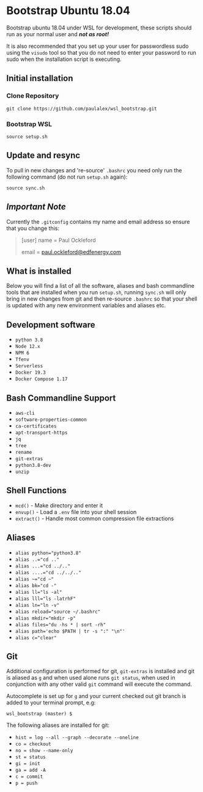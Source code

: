 # Bootstrap Ubuntu 18.04

Bootstrap ubuntu 18.04 under WSL for development, these scripts should run as your normal user and ***not as root!***

It is also recommended that you set up your user for passwordless sudo using the `visudo` tool so that you do not need to enter your password to run sudo
when the installation script is executing.

## Initial installation

### Clone Repository

  `git clone https://github.com/paulalex/wsl_bootstrap.git`

### Bootstrap WSL

`source setup.sh`

## Update and resync

To pull in new changes and 're-source' `.bashrc` you need only run the following command (do not run `setup.sh` again):

`source sync.sh`

## ***Important Note***

Currently the `.gitconfig` contains my name and email address so ensure that you change this:

> [user]
> name = Paul Ockleford
>
> email = paul.ockleford@edfenergy.com

## What is installed

Below you will find a list of all the software, aliases and bash commandline tools that are installed when you run `setup.sh`, running `sync.sh` will only bring in new changes from git and then re-source `.bashrc` so that your shell is updated with any new environment variables and aliases etc.

## Development software

* `python 3.8`
* `Node 12.x`
* `NPM 6`
* `Tfenv`
* `Serverless`
* `Docker 19.3`
* `Docker Compose 1.17`

## Bash Commandline Support

* `aws-cli`
* `software-properties-common`
* `ca-certificates`
* `apt-transport-https`
* `jq`
* `tree`
* `rename`
* `git-extras`
* `python3.8-dev` 
* `unzip`

## Shell Functions

* `mcd()` - Make directory and enter it
* `envup()` - Load a `.env` file into your shell session
* `extract()` - Handle most common compression file extractions

## Aliases

* `alias python="python3.8"`
* `alias ..="cd .."`
* `alias ...="cd ../.."`
* `alias ....="cd ../../.."`
* `alias ~="cd ~"`
* `alias bk="cd -"`
* `alias ll="ls -al"`
* `alias lll="ls -latrhF"`
* `alias ln="ln -v"`
* `alias reload="source ~/.bashrc"`
* `alias mkdir="mkdir -p"`
* `alias files="du -hs * | sort -rh"`
* `alias path='echo $PATH | tr -s ":" "\n"'`
* `alias c="clear"`

## Git

Additional configuration is performed for git, `git-extras` is installed and git is aliased as `g` and when used alone runs `git status`, when used in conjunction with any other valid `git` command will execute the command.

Autocomplete is set up for `g` and your current checked out git branch is added to your terminal prompt, e.g:

`wsl_bootstrap (master) $`

The following aliases are installed for git:

* `hist = log --all --graph --decorate --oneline`
* `co = checkout`
* `no = show --name-only`
* `st = status`
* `gi = init`
* `ga = add -A`
* `c = commit`
* `p = push`
